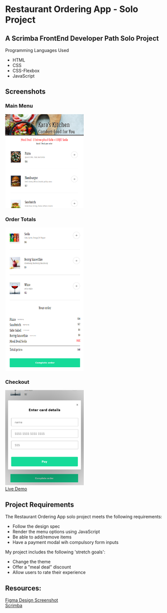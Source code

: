# Restaurant Ordering App - Solo Project

## A Scrimba FrontEnd Developer Path Solo Project
Programming Languages Used
<ul>
<li>HTML</li>
<li>CSS</li>
<li>CSS-Flexbox</li>
<li>JavaScript</li>
</ul>

## Screenshots
### Main Menu
<img src="https://github.com/famanakis/Scrimba/blob/main/m5-solo-restaraunt-ordering-app/assets/screenshot-main.png" width=50% height=50%><br>
### Order Totals
<img src="https://github.com/famanakis/Scrimba/blob/main/m5-solo-restaraunt-ordering-app/assets/Screenshot-totals.png" width=50% height=50%><br>
### Checkout
<img src="https://github.com/famanakis/Scrimba/blob/main/m5-solo-restaraunt-ordering-app/assets/screenshot-checkout.png" width=50% height=50%><br>
[Live Demo](https://9tfdev-m5-solo-restaurant-order-app.netlify.app/)
 
## Project Requirements
 The Restaurant Ordering App solo project meets the following requirements:
 <ul>
 <li>Follow the design spec</li>
 <li>Render the menu options using JavaScript</li>
 <li>Be able to add/remove items</li>
 <li>Have a payment modal wih compulsory form inputs</li>
 </ul>
 
 My project includes the following 'stretch goals':
 <ul>
<li>Change the theme</li>
<li>Offer a "meal deal" discount</li>
<li>Allow users to rate their experience</li>
</ul>
 
## Resources:
  [Figma Design Screenshot](https://github.com/famanakis/Scrimba/blob/main/m5-solo-restaraunt-ordering-app/assets/figma-design.png)<br>
 [Scrimba](https://scrimba.com/)

